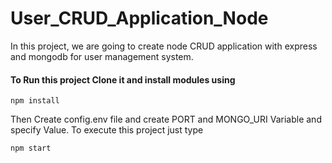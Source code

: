 # User_CRUD_Application_Node
In this project, we are going to create node CRUD application with express and mongodb for user management system.

#### To Run this project Clone it and install modules using
```
npm install
```

Then Create config.env file and create PORT and MONGO_URI Variable and specify Value.
To execute this project just type
```
npm start
```


